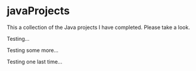 # javaProjects
This a collection of the Java projects I have completed. Please take a look.

Testing...

Testing some more...

Testing one last time...